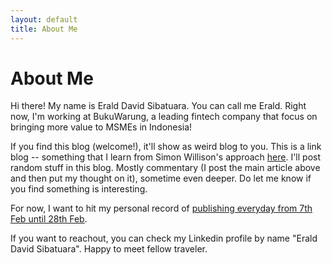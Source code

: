 ```yaml
---
layout: default
title: About Me
---
```


# About Me

Hi there! My name is Erald David Sibatuara. You can call me Erald.
Right now, I'm working at BukuWarung, a leading fintech company that focus on bringing more value to MSMEs in Indonesia!

If you find this blog (welcome!), it'll show as weird blog to you. This is a link blog -- something that I learn from Simon Willison's approach [here](https://simonwillison.net/2024/Dec/22/link-blog/). I'll post random stuff in this blog. Mostly commentary (I post the main article above and then put my thought on it), sometime even deeper. Do let me know if you find something is interesting.

For now, I want to hit my personal record of [publishing everyday from 7th Feb until 28th Feb](/essays/write_everyday_in_feb_2025).

If you want to reachout, you can check my Linkedin profile by name "Erald David Sibatuara". Happy to meet fellow traveler.
